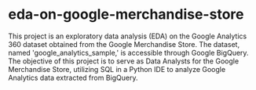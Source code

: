 # eda-on-google-merchandise-store
This project is an exploratory data analysis (EDA) on the Google Analytics 360 dataset obtained from the Google Merchandise Store. The dataset, named 'google_analytics_sample,' is accessible through Google BigQuery. The objective of this project is to serve as Data Analysts for the Google Merchandise Store, utilizing SQL in a Python IDE to analyze Google Analytics data extracted from BigQuery.

